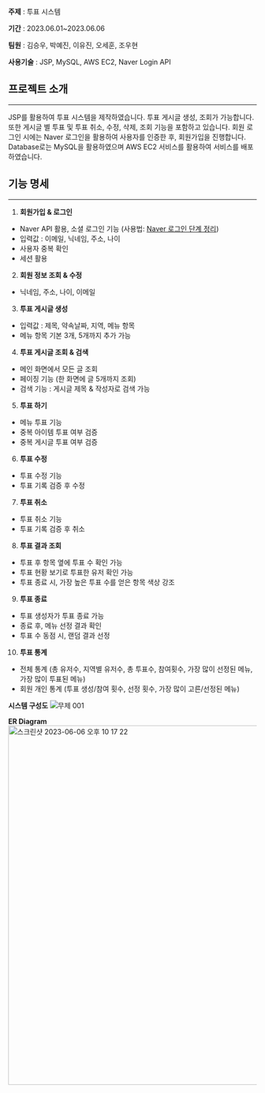 **주제** : 투표 시스템

**기간** : 2023.06.01~2023.06.06

**팀원** : 김승우, 박예진, 이유진, 오세훈, 조우현

**사용기술** : JSP, MySQL, AWS EC2, Naver Login API

## 프로젝트 소개
---
JSP를 활용하여 투표 시스템을 제작하였습니다. 투표 게시글 생성, 조회가 가능합니다. 또한 게시글 별 투표 및 투표 취소, 수정, 삭제, 조회 기능을 포함하고 있습니다. 회원 로그인 시에는 Naver 로그인을 활용하여 사용자를 인증한 후, 회원가입을 진행합니다. Database로는 MySQL을 활용하였으며 AWS EC2 서비스를 활용하여 서비스를 배포하였습니다.

## 기능 명세

---

1. **회원가입 & 로그인**
- Naver API 활용, 소셜 로그인 기능 (사용법: [Naver 로그인 단계 정리](https://www.notion.so/80a44be80ad545469abc7156abd88226?pvs=21))
- 입력값 : 이메일, 닉네임, 주소, 나이
- 사용자 중복 확인
- 세션 활용
2. **회원 정보 조회 & 수정**
- 닉네임, 주소, 나이, 이메일
3. **투표 게시글 생성**
- 입력값 : 제목, 약속날짜, 지역, 메뉴 항목
- 메뉴 항목 기본 3개, 5개까지 추가 가능
4. **투표 게시글 조회 & 검색**
- 메인 화면에서 모든 글 조회
- 페이징 기능 (한 화면에 글 5개까지 조회)
- 검색 기능 : 게시글 제목 & 작성자로 검색 가능
5. **투표 하기**
- 메뉴 투표 기능
- 중복 아이템 투표 여부 검증
- 중복 게시글 투표 여부 검증
6. **투표 수정**
- 투표 수정 기능
- 투표 기록 검증 후 수정
7. **투표 취소**
- 투표 취소 기능
- 투표 기록 검증 후 취소
8. **투표 결과 조회**
- 투표 후 항목 옆에 투표 수 확인 가능
- 투표 현황 보기로 투표한 유저 확인 가능
- 투표 종료 시, 가장 높은 투표 수를 얻은 항목 색상 강조
9. **투표 종료**
- 투표 생성자가 투표 종료 가능
- 종료 후, 메뉴 선정 결과 확인
- 투표 수 동점 시, 랜덤 결과 선정
10. **투표 통계**
- 전체 통계 (총 유저수, 지역별 유저수, 총 투표수, 참여횟수, 가장 많이 선정된 메뉴, 가장 많이 투표된 메뉴)
- 회원 개인 통계 (투표 생성/참여 횟수, 선정 횟수, 가장 많이 고른/선정된 메뉴)


**시스템 구성도**
![무제 001](https://github.com/POTE-3306/poteJSP/assets/62551459/b5e11a57-f1ca-422b-9553-8317529f4855)

**ER Diagram**
<img width="728" alt="스크린샷 2023-06-06 오후 10 17 22" src="https://github.com/POTE-3306/poteJSP/assets/62551459/987f040b-9c71-468f-94f7-aae42447d221">
